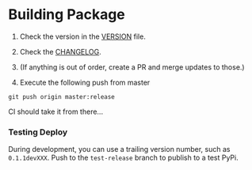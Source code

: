 # Building Package

1. Check the version in the [VERSION](./VERSION) file.

1. Check the [CHANGELOG](./CHANGELOG.md).

1. (If anything is out of order, create a PR and merge updates to those.)

1. Execute the following push from master

```
git push origin master:release
```

CI should take it from there...


### Testing Deploy

During development, you can use a trailing version number, such as `0.1.1devXXX`. Push to the `test-release` branch to publish to a test PyPi. 